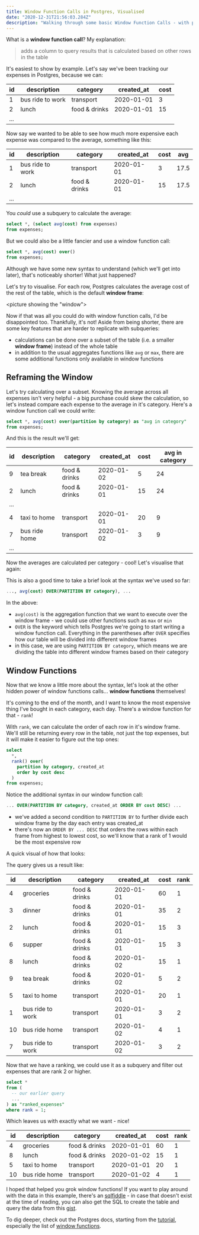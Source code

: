 ```yaml
---
title: Window Function Calls in Postgres, Visualised
date: "2020-12-31T21:56:03.284Z"
description: "Walking through some basic Window Function Calls - with pictures!"
---
```


What is a **window function call**? My explanation:

> adds a column to query results that is calculated based on other rows in the table

It's easiest to show by example. Let's say we've been tracking our expenses in Postgres, because we can:

| id |      description |      category | created_at | cost |
|----|------------------|---------------|------------|------|
|  1 | bus ride to work |     transport | 2020-01-01 |    3 |
|  2 |            lunch | food & drinks | 2020-01-01 |   15 |
| ... |

Now say we wanted to be able to see how much more expensive each expense was compared to the average, something like this:

| id |      description |      category | created_at | cost |  avg |
|----|------------------|---------------|------------|------|------|
|  1 | bus ride to work |     transport | 2020-01-01 |    3 | 17.5 |
|  2 |            lunch | food & drinks | 2020-01-01 |   15 | 17.5 |
| ... |


You *could* use a subquery to calculate the average:

```sql
select *, (select avg(cost) from expenses)
from expenses;
```

But we could also be a little fancier and use a window function call:

```sql
select *, avg(cost) over()
from expenses;
```

Although we have some new syntax to understand (which we'll get into later), that's noticeably shorter! What just happened?

Let's try to visualise. For each row, Postgres calculates the average cost of the rest of the table, which is the default **window frame**:

<picture showing the "window">

Now if that was all you could do with window function calls, I'd be disappointed too. Thankfully, it's not! Aside from being shorter, there are some key features that are harder to replicate with subqueries:

- calculations can be done over a subset of the table (i.e. a smaller **window frame**) instead of the whole table
- in addition to the usual aggregates functions like `avg` or `max`, there are some additional functions only available in window functions

## Reframing the Window

Let's try calculating over a subset. Knowing the average across all expenses isn't very helpful - a big purchase could skew the calculation, so let's instead compare each expense to the average in it's category. Here's a window function call we could write:

```sql
select *, avg(cost) over(partition by category) as "avg in category"
from expenses;
```

And this is the result we'll get:

| id  | description   | category      | created_at | cost | avg in category |
| --- | ------------- | ------------- | ---------- | ---- | --------------- |
| 9   | tea break     | food & drinks | 2020-01-02 | 5    | 24              |
| 2   | lunch         | food & drinks | 2020-01-01 | 15   | 24              |
| ... |               |               |            |      |                 |
| 4   | taxi to home  | transport     | 2020-01-01 | 20   | 9               |
| 7   | bus ride home | transport     | 2020-01-02 | 3    | 9               |
| ... |               |               |            |      |                 |


Now the averages are calculated per category - cool! Let's visualise that again:

<picture>

This is also a good time to take a brief look at the syntax we've used so far:

<picture>

```sql
..., avg(cost) OVER(PARTITION BY category), ...
```

In the above:
- `avg(cost)` is the aggregation function that we want to execute over the window frame - we could use other functions such as `max` or `min`
- `OVER` is the keyword which tells Postgres we're going to start writing a window function call. Everything in the parentheses after `OVER` specifies how our table will be divided into different window frames
- in this case, we are using `PARTITION BY category`, which means we are dividing the table into different window frames based on their category


## Window Functions

Now that we know a little more about the syntax, let's look at the other hidden power of window functions calls... **window functions** themselves!

It's coming to the end of the month, and I want to know the most expensive thing I've bought in each category, each day. There's a window function for that - `rank`!

With `rank`, we can calculate the order of each row in it's window frame. We'll still be returning every row in the table, not just the top expenses, but it will make it easier to figure out the top ones:

```sql
select
  *,
  rank() over(
    partition by category, created_at
    order by cost desc
  )
from expenses;
```

Notice the additional syntax in our window function call:

```sql
... OVER(PARTITION BY category, created_at ORDER BY cost DESC) ...
```

- we've added a second condition to `PARTITION BY` to further divide each window frame by the day each entry was created_at
- there's now an `ORDER BY ... DESC` that orders the rows within each frame from highest to lowest cost, so we'll know that a rank of 1 would be the most expensive row

A quick visual of how that looks:

<picture>

The query gives us a result like:

| id |      description |      category | created_at | cost | rank |
|----|------------------|---------------|------------|------|------|
|  4 |        groceries | food & drinks | 2020-01-01 |   60 |    1 |
|  3 |           dinner | food & drinks | 2020-01-01 |   35 |    2 |
|  2 |            lunch | food & drinks | 2020-01-01 |   15 |    3 |
|  6 |           supper | food & drinks | 2020-01-01 |   15 |    3 |
|  8 |            lunch | food & drinks | 2020-01-02 |   15 |    1 |
|  9 |        tea break | food & drinks | 2020-01-02 |    5 |    2 |
|  5 |     taxi to home |     transport | 2020-01-01 |   20 |    1 |
|  1 | bus ride to work |     transport | 2020-01-01 |    3 |    2 |
| 10 |    bus ride home |     transport | 2020-01-02 |    4 |    1 |
|  7 | bus ride to work |     transport | 2020-01-02 |    3 |    2 |



Now that we have a ranking, we could use it as a subquery and filter out expenses that are rank 2 or higher.

```sql
select *
from (
  -- our earlier query
  ...
) as "ranked_expenses"
where rank = 1;
```

Which leaves us with exactly what we want - nice!

| id |   description |      category | created_at | cost | rank |
|----|---------------|---------------|------------|------|------|
|  4 |     groceries | food & drinks | 2020-01-01 |   60 |    1 |
|  8 |         lunch | food & drinks | 2020-01-02 |   15 |    1 |
|  5 |  taxi to home |     transport | 2020-01-01 |   20 |    1 |
| 10 | bus ride home |     transport | 2020-01-02 |    4 |    1 |



I hoped that helped you grok window functions! If you want to play around with the data in this example, there's an [sqlfiddle](http://sqlfiddle.com/#!17/f33e78/3) - in case that doesn't exist at the time of reading, you can also get the SQL to create the table and query the data from this [gist](https://gist.github.com/wasabigeek/2b9fb05eba5c26928bab85bcf408511f).

To dig deeper, check out the Postgres docs, starting from the [tutorial](https://www.postgresql.org/docs/current/tutorial-window.html), especially the list of [window functions](https://www.postgresql.org/docs/current/functions-window.html).